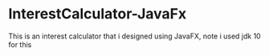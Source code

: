 # InterestCalculator-JavaFx
This is an interest calculator that i designed using JavaFX, note i used jdk 10 for this 
